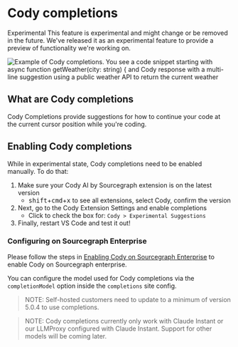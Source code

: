 # Cody completions

<aside class="experimental">
<p>
<span class="badge badge-experimental">Experimental</span> This feature is experimental and might change or be removed in the future. We've released it as an experimental feature to provide a preview of functionality we're working on.
</p>
</aside>

![Example of Cody completions. You see a code snippet starting with async function getWeather(city: string) { and Cody response with a multi-line suggestion using a public weather API to return the current weather ](https://storage.googleapis.com/sourcegraph-assets/cody_completions.png)

## What are Cody completions

Cody Completions provide suggestions for how to continue your code at the current cursor position while you're coding.

## Enabling Cody completions

While in experimental state, Cody completions need to be enabled manually. To do that:

1. Make sure your Cody AI by Sourcegraph extension is on the latest version
   - <kbd>shift</kbd>+<kbd>cmd</kbd>+<kbd>x</kbd> to see all extensions, select Cody, confirm the version
1. Next, go to the Cody Extension Settings and enable completions
   - Click to check the box for: `Cody > Experimental Suggestions`
1. Finally, restart VS Code and test it out!

### Configuring on Sourcegraph Enterprise

Please follow the steps in [Enabling Cody on Sourcegraph Enterprise](.explanations/enabling_cody_enterprise#enabling-cody-on-sourcegraph-enterprise) to enable Cody on Sourcegraph enterprise.

You can configure the model used for Cody completions via the `completionModel` option inside the `completions` site config.

> NOTE: Self-hosted customers need to update to a minimum of version 5.0.4 to use completions.

> NOTE: Cody completions currently only work with Claude Instant or our LLMProxy configured with Claude Instant. Support for other models will be coming later.
